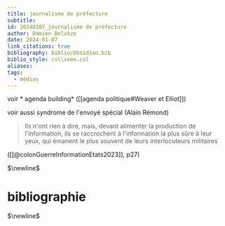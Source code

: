 ```yaml
---
title: journalisme de préfecture
subtitle: 
id: 20240107_journalisme de préfecture
author: Damien Belvèze
date: 2024-01-07
link_citations: true
bibliography: biblio/Obsidian.bib
biblio_style: csl\ieee.csl
aliases: 
tags:
  - médias
---
```

voir * agenda building* ([[agenda politique#Weaver et Elliot]])

voir aussi syndrome de l'envoyé spécial (Alain Rémond)

> Ils n'ont rien à dire, mais, devant alimenter la production de l'information, ils se raccrochent à l'information la plus sûre à leur yeux, qui émanent le plus souvent de leurs interlocuteurs militaires

([[@colonGuerreInformationEtats2023]], p27)



$\newline$
# bibliographie
$\newline$






